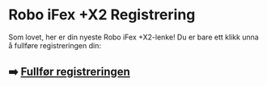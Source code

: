 # Robo iFex +X2 Registrering

Som lovet, her er din nyeste Robo iFex +X2-lenke! Du er bare ett klikk unna å fullføre registreringen din:

## ➡️ [Fullfør registreringen](#REF!)